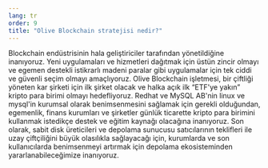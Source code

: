 ```yaml
---
lang: tr
order: 9
title: "Olive Blockchain stratejisi nedir?"
---
```


Blockchain endüstrisinin hala geliştiriciler tarafından yönetildiğine inanıyoruz. Yeni uygulamaları ve hizmetleri dağıtmak için üstün zincir olmayı ve egemen destekli istikrarlı madeni paralar gibi uygulamalar için tek ciddi ve güvenli seçim olmayı amaçlıyoruz. Olive Blockchain işletmesi, bir çiftliği yöneten kar şirketi için ilk şirket olacak ve halka açık ilk “ETF'ye yakın” kripto para birimi olmayı hedefliyoruz. Redhat ve MySQL AB'nin linux ve mysql'in kurumsal olarak benimsenmesini sağlamak için gerekli olduğundan, egemenlik, finans kurumları ve şirketler günlük ticarette kripto para birimini kullanmak istedikçe destek ve eğitim kaynağı olacağına inanıyoruz. Son olarak, sabit disk üreticileri ve depolama sunucusu satıcılarının teklifleri ile uzay çiftçiliğini büyük olasılıkla sağlayacağı için, kurumlarda ve son kullanıcılarda benimsenmeyi artırmak için depolama ekosisteminden yararlanabileceğimize inanıyoruz.

